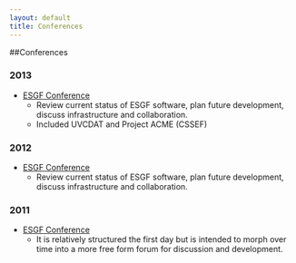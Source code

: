 ```yaml
---
layout: default
title: Conferences 
---
```


##Conferences

### 2013

* <a href="https://github.com/ESGF/esgf.github.io/wiki/ESGF-P2P-F2F-2013" target="_blank">ESGF Conference</a>
  - Review current status of ESGF software, plan future development, discuss infrastructure and collaboration.
  - Included UVCDAT and Project ACME (CSSEF)

### 2012

* <a href="https://github.com/ESGF/esgf.github.io/wiki/ESGF-P2P-F2F-2012" target="_blank">ESGF Conference</a>
  - Review current status of ESGF software, plan future development, discuss infrastructure and collaboration.

### 2011

* <a href="https://github.com/ESGF/esgf.github.io/wiki/ESGF-P2P-F2F-2011" target="_blank">ESGF Conference</a>
  - It is relatively structured the first day but is intended to morph over time into a more free form forum for discussion and development.

